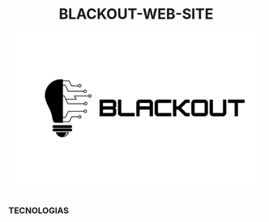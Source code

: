 <h1 align=center>BLACKOUT-WEB-SITE</h1>

<p align="center">
  <img src="blackout_logo.png" width="500">
</p>

#
### TECNOLOGIAS
